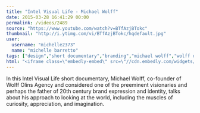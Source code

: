 ```yaml
---
title: "Intel Visual Life - Michael Wolff"
date: 2015-03-28 16:41:29 00:00
permalink: /videos/2489
source: "https://www.youtube.com/watch?v=BTfAzjBTokc"
thumbnail: "http://i.ytimg.com/vi/BTfAzjBTokc/hqdefault.jpg"
user:
  username: "michelle2373"
  name: "michelle barretto"
tags: ["design","short documentary","branding","michael wolff","wolff olins"]
html: "<iframe class=\"embedly-embed\" src=\"//cdn.embedly.com/widgets/media.html?src=http%3A%2F%2Fwww.youtube.com%2Fembed%2FBTfAzjBTokc%3Fwmode%3Dtransparent%26feature%3Doembed&wmode=transparent&url=https%3A%2F%2Fwww.youtube.com%2Fwatch%3Fv%3DBTfAzjBTokc&image=http%3A%2F%2Fi.ytimg.com%2Fvi%2FBTfAzjBTokc%2Fhqdefault.jpg&key=daaebf4d9cdd46779200162d0ca86e20&type=text%2Fhtml&schema=youtube\" width=\"854\" height=\"480\" scrolling=\"no\" frameborder=\"0\" allowfullscreen></iframe>"
---
```


In this Intel Visual Life short documentary, Michael Wolff, co-founder of Wolff Olins Agency and considered one of the preeminent visionaries and perhaps the father of 20th century brand expression and identity, talks about his approach to looking at the world, including the muscles of curiosity, appreciation, and imagination.